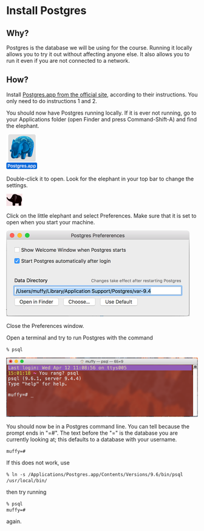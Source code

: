 # Install Postgres
## Why?
Postgres is the database we will be using for the course.
Running it locally allows you to try it out without affecting anyone else.
It also allows you to run it even if you are not connected to a network.

## How?
Install [Postgres.app from the official site](https://postgresapp.com/), according to their instructions.
You only need to do instructions 1 and 2.

You should now have Postgres running locally. If it is ever not running, go to your Applications folder
(open Finder and press Command-Shift-A) and find the elephant.

![Postgres app](../../images/install-fest/postgres.png)

Double-click it to open. Look for the elephant in your top bar to change the settings.

![Postgres in top bar](../../images/install-fest/top_postgres.png)

Click on the little elephant and select Preferences. Make sure that it is set to open when you start your machine.

![Postgres preferences](../../images/install-fest/postgres_preferences.png)

Close the Preferences window.

Open a terminal and try to run Postgres with the command

    % psql

![Postgres command line](../../images/install-fest/postgres_shell.png)

You should now be in a Postgres command line.
You can tell because the prompt ends in "=#".
The text before the "=" is the database you are currently looking at; this
defaults to a database with your username.

    muffy=#

If this does not work, use

    % ln -s /Applications/Postgres.app/Contents/Versions/9.6/bin/psql /usr/local/bin/

then try running

    % psql
    muffy=#
    
again.